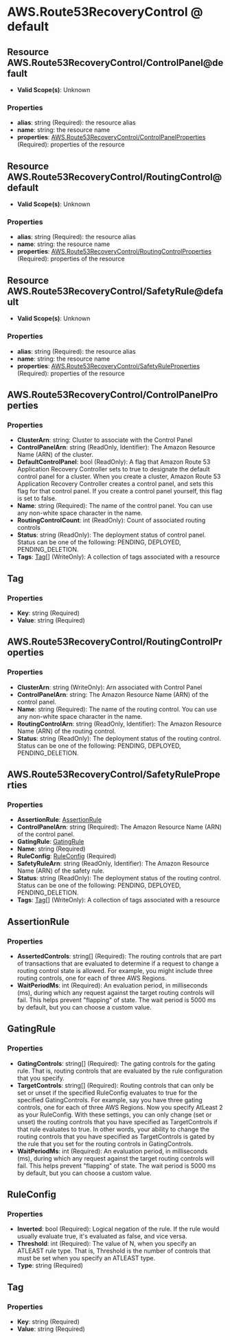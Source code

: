 # AWS.Route53RecoveryControl @ default

## Resource AWS.Route53RecoveryControl/ControlPanel@default
* **Valid Scope(s)**: Unknown
### Properties
* **alias**: string (Required): the resource alias
* **name**: string: the resource name
* **properties**: [AWS.Route53RecoveryControl/ControlPanelProperties](#awsroute53recoverycontrolcontrolpanelproperties) (Required): properties of the resource

## Resource AWS.Route53RecoveryControl/RoutingControl@default
* **Valid Scope(s)**: Unknown
### Properties
* **alias**: string (Required): the resource alias
* **name**: string: the resource name
* **properties**: [AWS.Route53RecoveryControl/RoutingControlProperties](#awsroute53recoverycontrolroutingcontrolproperties) (Required): properties of the resource

## Resource AWS.Route53RecoveryControl/SafetyRule@default
* **Valid Scope(s)**: Unknown
### Properties
* **alias**: string (Required): the resource alias
* **name**: string: the resource name
* **properties**: [AWS.Route53RecoveryControl/SafetyRuleProperties](#awsroute53recoverycontrolsafetyruleproperties) (Required): properties of the resource

## AWS.Route53RecoveryControl/ControlPanelProperties
### Properties
* **ClusterArn**: string: Cluster to associate with the Control Panel
* **ControlPanelArn**: string (ReadOnly, Identifier): The Amazon Resource Name (ARN) of the cluster.
* **DefaultControlPanel**: bool (ReadOnly): A flag that Amazon Route 53 Application Recovery Controller sets to true to designate the default control panel for a cluster. When you create a cluster, Amazon Route 53 Application Recovery Controller creates a control panel, and sets this flag for that control panel. If you create a control panel yourself, this flag is set to false.
* **Name**: string (Required): The name of the control panel. You can use any non-white space character in the name.
* **RoutingControlCount**: int (ReadOnly): Count of associated routing controls
* **Status**: string (ReadOnly): The deployment status of control panel. Status can be one of the following: PENDING, DEPLOYED, PENDING_DELETION.
* **Tags**: [Tag](#tag)[] (WriteOnly): A collection of tags associated with a resource

## Tag
### Properties
* **Key**: string (Required)
* **Value**: string (Required)

## AWS.Route53RecoveryControl/RoutingControlProperties
### Properties
* **ClusterArn**: string (WriteOnly): Arn associated with Control Panel
* **ControlPanelArn**: string: The Amazon Resource Name (ARN) of the control panel.
* **Name**: string (Required): The name of the routing control. You can use any non-white space character in the name.
* **RoutingControlArn**: string (ReadOnly, Identifier): The Amazon Resource Name (ARN) of the routing control.
* **Status**: string (ReadOnly): The deployment status of the routing control. Status can be one of the following: PENDING, DEPLOYED, PENDING_DELETION.

## AWS.Route53RecoveryControl/SafetyRuleProperties
### Properties
* **AssertionRule**: [AssertionRule](#assertionrule)
* **ControlPanelArn**: string (Required): The Amazon Resource Name (ARN) of the control panel.
* **GatingRule**: [GatingRule](#gatingrule)
* **Name**: string (Required)
* **RuleConfig**: [RuleConfig](#ruleconfig) (Required)
* **SafetyRuleArn**: string (ReadOnly, Identifier): The Amazon Resource Name (ARN) of the safety rule.
* **Status**: string (ReadOnly): The deployment status of the routing control. Status can be one of the following: PENDING, DEPLOYED, PENDING_DELETION.
* **Tags**: [Tag](#tag)[] (WriteOnly): A collection of tags associated with a resource

## AssertionRule
### Properties
* **AssertedControls**: string[] (Required): The routing controls that are part of transactions that are evaluated to determine if a request to change a routing control state is allowed. For example, you might include three routing controls, one for each of three AWS Regions.
* **WaitPeriodMs**: int (Required): An evaluation period, in milliseconds (ms), during which any request against the target routing controls will fail. This helps prevent "flapping" of state. The wait period is 5000 ms by default, but you can choose a custom value.

## GatingRule
### Properties
* **GatingControls**: string[] (Required): The gating controls for the gating rule. That is, routing controls that are evaluated by the rule configuration that you specify.
* **TargetControls**: string[] (Required): Routing controls that can only be set or unset if the specified RuleConfig evaluates to true for the specified GatingControls. For example, say you have three gating controls, one for each of three AWS Regions. Now you specify AtLeast 2 as your RuleConfig. With these settings, you can only change (set or unset) the routing controls that you have specified as TargetControls if that rule evaluates to true. 
In other words, your ability to change the routing controls that you have specified as TargetControls is gated by the rule that you set for the routing controls in GatingControls.
* **WaitPeriodMs**: int (Required): An evaluation period, in milliseconds (ms), during which any request against the target routing controls will fail. This helps prevent "flapping" of state. The wait period is 5000 ms by default, but you can choose a custom value.

## RuleConfig
### Properties
* **Inverted**: bool (Required): Logical negation of the rule. If the rule would usually evaluate true, it's evaluated as false, and vice versa.
* **Threshold**: int (Required): The value of N, when you specify an ATLEAST rule type. That is, Threshold is the number of controls that must be set when you specify an ATLEAST type.
* **Type**: string (Required)

## Tag
### Properties
* **Key**: string (Required)
* **Value**: string (Required)

